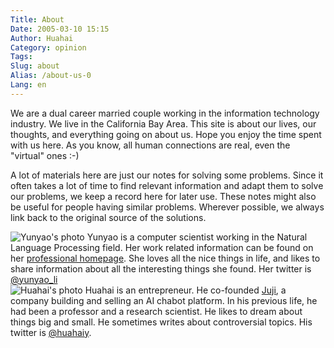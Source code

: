 ```yaml
---
Title: About
Date: 2005-03-10 15:15
Author: Huahai
Category: opinion
Tags: 
Slug: about
Alias: /about-us-0
Lang: en
---
```


<!--![Photo of Yunyao and Huahai together](images/slide-image-3.jpg)-->

We are a dual career married couple working in the information technology industry. We live in the California Bay Area. This site is about our lives, our thoughts, and everything going on about us. Hope you enjoy the time spent with us here. As you know, all human connections are real, even the "virtual" ones :-)

A lot of materials here are just our notes for solving some problems. Since it often takes a lot of time to find relevant information and adapt them to solve our problems, we keep a record here for later use. These notes might also be useful for people having similar problems. Wherever possible, we always link back to the original source of the solutions.

<div class="intro"> 
<div class="left">
  <img src="images/yunyao.jpg" alt="Yunyao's photo"/> 
  Yunyao is a computer scientist working in the Natural Language Processing field. Her work related information can be found on her <a href="https://researcher.watson.ibm.com/researcher/view.php?person=us-yunyaoli">professional homepage</a>. She loves all the nice things in life, and likes to share information about all the interesting things she found. Her twitter is <a href="https://twitter.com/yunyao_li">@yunyao_li</a>
</div>
<div class="right">
  <img src="images/huahai.jpg" alt="Huahai's photo"/>
  Huahai is an entrepreneur. He co-founded <a href="https://juji.io">Juji</a>, a company building and selling an AI chabot platform.  In his previous life, he had been a professor and a research scientist. He likes to dream about things big and small. He sometimes writes about controversial topics. His twitter is <a href="https://twitter.com/huahaiy">@huahaiy</a>. 
</div>
</div>

